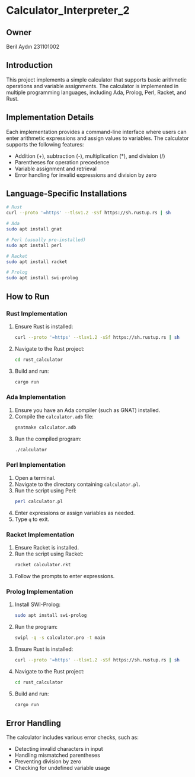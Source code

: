 # Calculator_Interpreter_2
## Owner
Beril Aydın 231101002
## Introduction

This project implements a simple calculator that supports basic arithmetic operations and variable assignments. The calculator is implemented in multiple programming languages, including Ada, Prolog, Perl, Racket, and Rust.

## Implementation Details

Each implementation provides a command-line interface where users can enter arithmetic expressions and assign values to variables. The calculator supports the following features:

- Addition (+), subtraction (-), multiplication (\*), and division (/)
- Parentheses for operation precedence
- Variable assignment and retrieval
- Error handling for invalid expressions and division by zero

## Language-Specific Installations

```sh
# Rust
curl --proto '=https' --tlsv1.2 -sSf https://sh.rustup.rs | sh

# Ada
sudo apt install gnat

# Perl (usually pre-installed)
sudo apt install perl

# Racket
sudo apt install racket

# Prolog
sudo apt install swi-prolog
```

## How to Run

### Rust Implementation

1. Ensure Rust is installed:
   ```sh
   curl --proto '=https' --tlsv1.2 -sSf https://sh.rustup.rs | sh
   ```
2. Navigate to the Rust project:
   ```sh
   cd rust_calculator
   ```
3. Build and run:
   ```sh
   cargo run
   ```

### Ada Implementation

1. Ensure you have an Ada compiler (such as GNAT) installed.
2. Compile the `calculator.adb` file:
   ```sh
   gnatmake calculator.adb
   ```
3. Run the compiled program:
   ```sh
   ./calculator
   ```

### Perl Implementation

1. Open a terminal.
2. Navigate to the directory containing `calculator.pl`.
3. Run the script using Perl:
   ```sh
   perl calculator.pl
   ```
4. Enter expressions or assign variables as needed.
5. Type `q` to exit.

### Racket Implementation

1. Ensure Racket is installed.
2. Run the script using Racket:
   ```sh
   racket calculator.rkt
   ```
3. Follow the prompts to enter expressions.

### Prolog Implementation

1. Install SWI-Prolog:
   ```sh
   sudo apt install swi-prolog
   ```
2. Run the program:
   ```sh
   swipl -q -s calculator.pro -t main
   ```
3. Ensure Rust is installed:
   ```sh
   curl --proto '=https' --tlsv1.2 -sSf https://sh.rustup.rs | sh
   ```
4. Navigate to the Rust project:
   ```sh
   cd rust_calculator
   ```
5. Build and run:
   ```sh
   cargo run
   ```

## Error Handling

The calculator includes various error checks, such as:

- Detecting invalid characters in input
- Handling mismatched parentheses
- Preventing division by zero
- Checking for undefined variable usage

